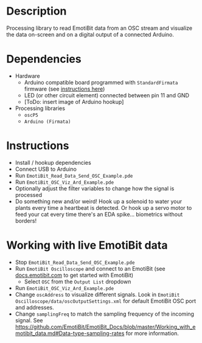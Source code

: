 # Description
Processing library to read EmotiBit data from an OSC stream and visualize the data on-screen and on a digital output of a connected Arduino.

# Dependencies
- Hardware
  - Arduino compatible board programmed with `StandardFirmata` firmware (see [instructions here](https://www.instructables.com/Arduino-Installing-Standard-Firmata/))
  - LED (or other circuit element) connected between pin 11 and GND
  - [ToDo: insert image of Arduino hookup]
- Processing libraries
  - `oscP5`  
  - `Arduino (Firmata)`

# Instructions
- Install / hookup dependencies
- Connect USB to Arduino 
- Run `EmotiBit_Read_Data_Send_OSC_Example.pde`
- Run `EmotiBit_OSC_Viz_Ard_Example.pde`
- Optionally adjust the filter variables to change how the signal is processed
- Do something new and/or weird! Hook up a solenoid to water your plants every time a heartbeat is detected. Or hook up a servo motor to feed your cat every time there's an EDA spike... biometrics without borders!

# Working with live EmotiBit data
- Stop `EmotiBit_Read_Data_Send_OSC_Example.pde`
- Run `EmotiBit Oscilloscope` and connect to an EmotiBit (see [docs.emotibit.com](http://docs.emotibit.com) to get started with EmotiBit)
  - Select `OSC` from the `Output List` dropdown
- Run `EmotiBit_OSC_Viz_Ard_Example.pde`
- Change `oscAddress` to visualize different signals. Look in `EmotiBit Oscilloscope/data/oscOutputSettings.xml` for default EmotiBit OSC port and addresses. 
- Change `samplingFreq` to match the sampling frequency of the incoming signal. See https://github.com/EmotiBit/EmotiBit_Docs/blob/master/Working_with_emotibit_data.md#Data-type-sampling-rates for more information.



